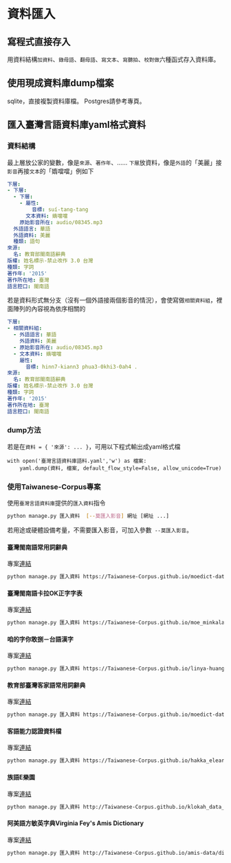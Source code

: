 # 資料匯入

## 寫程式直接存入
用資料結構`加資料`、`錄母語`、`翻母語`、`寫文本`、`寫聽拍`、`校對做`六種函式存入資料庫。

## 使用現成資料庫dump檔案
sqlite，直接複製資料庫檔。
Postgres請參考專頁。

## 匯入臺灣言語資料庫yaml格式資料
### 資料結構
最上層放公家的變數，像是`來源`、`著作年`、……
`下層`放資料，像是`外語`的「美麗」接`影音`再接`文本`的「媠噹噹」例如下
```yaml
下層:
- 下層:
  - 下層:
    - 屬性:
        音標: suí-tang-tang
      文本資料: 媠噹噹
    原始影音所在: audio/08345.mp3
  外語語言: 華語
  外語資料: 美麗
  種類: 語句
來源:
  名: 教育部閩南語辭典
版權: 姓名標示-禁止改作 3.0 台灣
種類: 字詞
著作年: '2015'
著作所在地: 臺灣
語言腔口: 閩南語
```
若是資料形式無分支（沒有一個外語接兩個影音的情況），會使寫做`相關資料組`，裡面陣列的內容視為依序相關的
```yaml
下層:
- 相關資料組:
  - 外語語言: 華語
    外語資料: 美麗
  - 原始影音所在: audio/08345.mp3
  - 文本資料: 媠噹噹
    屬性:
      音標: hinn7-kiann3 phua3-0khi3-0ah4 .
來源:
  名: 教育部閩南語辭典
版權: 姓名標示-禁止改作 3.0 台灣
種類: 字詞
著作年: '2015'
著作所在地: 臺灣
語言腔口: 閩南語
```

### dump方法
若是在`資料 = { '來源': ... }`，可用以下程式輸出成yaml格式檔
```python3
with open('臺灣言語資料庫語料.yaml','w') as 檔案:
    yaml.dump(資料, 檔案, default_flow_style=False, allow_unicode=True)
```

### 使用Taiwanese-Corpus專案
使用`臺灣言語資料庫`提供的`匯入資料`指令
```bash
python manage.py 匯入資料  [--莫匯入影音] 網址 [網址 ...] 
```
若用途或硬體設備考量，不需要匯入影音，可加入參數` --莫匯入影音`。

#### 臺灣閩南語常用詞辭典
專案[連結](https://github.com/Taiwanese-Corpus/moedict-data-twblg/tree/gh-pages/%E8%BD%89%E5%88%B0%E8%87%BA%E7%81%A3%E8%A8%80%E8%AA%9E%E8%B3%87%E6%96%99%E5%BA%AB)
```bash
python manage.py 匯入資料 https://Taiwanese-Corpus.github.io/moedict-data-twblg/轉到臺灣言語資料庫/資料/xls整理.yaml https://Taiwanese-Corpus.github.io/moedict-data-twblg/轉到臺灣言語資料庫/資料/異用字.yaml
```

#### 臺灣閩南語卡拉OK正字字表
專案[連結](https://github.com/Taiwanese-Corpus/moe_minkalaok)
```bash
python manage.py 匯入資料 https://Taiwanese-Corpus.github.io/moe_minkalaok/閩南語卡拉OK正字字表.yaml
```

#### 咱的字你敢捌－台語漢字
專案[連結](https://github.com/Taiwanese-Corpus/linya-huang_taiwanesecharacters)
```bash
python manage.py 匯入資料 https://Taiwanese-Corpus.github.io/linya-huang_taiwanesecharacters/咱的字你敢捌.yaml
```

#### 教育部臺灣客家語常用詞辭典
專案[連結](https://github.com/Taiwanese-Corpus/moedict-data-hakka/tree/%E8%BD%89%E5%88%B0%E8%87%BA%E7%81%A3%E8%A8%80%E8%AA%9E%E8%B3%87%E6%96%99%E5%BA%AB/%E8%BD%89%E5%88%B0%E8%87%BA%E7%81%A3%E8%A8%80%E8%AA%9E%E8%B3%87%E6%96%99%E5%BA%AB)
```bash
python manage.py 匯入資料 https://Taiwanese-Corpus.github.io/moedict-data-hakka/臺灣客家語常用詞辭典網路版語料.yaml
```

#### 客語能力認證資料檔
專案[連結](https://github.com/Taiwanese-Corpus/hakka_elearning)
```bash
python manage.py 匯入資料 https://Taiwanese-Corpus.github.io/hakka_elearning/臺灣客話詞彙資料庫語料.yaml
```

#### 族語E樂園
專案[連結](https://github.com/Taiwanese-Corpus/moedict-data-twblg/tree/gh-pages/%E8%BD%89%E5%88%B0%E8%87%BA%E7%81%A3%E8%A8%80%E8%AA%9E%E8%B3%87%E6%96%99%E5%BA%AB)
```bash
python manage.py 匯入資料 http://Taiwanese-Corpus.github.io/klokah_data_extract/族語E樂園.yaml
```

#### 阿美語方敏英字典Virginia Fey's Amis Dictionary
專案[連結](https://github.com/Taiwanese-Corpus/amis-data)
```bash
python manage.py 匯入資料 http://Taiwanese-Corpus.github.io/amis-data/dict-amis.yaml
```
